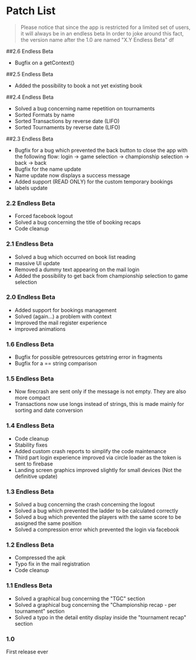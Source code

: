 # Patch List

> Please notice that since the app is restricted for a limited set of users, it will always be in an endless beta
> In order to joke around this fact, the version name after the 1.0 are named "X.Y Endless Beta"
df

##2.6 Endless Beta
- Bugfix on a getContext()

##2.5 Endless Beta
- Added the possibility to book a not yet existing book

##2.4 Endless Beta
- Solved a bug concerning name repetition on tournaments
- Sorted Formats by name
- Sorted Transactions by reverse date (LIFO)
- Sorted Tournaments by reverse date (LIFO)

##2.3 Endless Beta
- Bugfix for a bug which prevented the back button to close the app with the following flow: login -> game selection -> championship selection -> back -> back
- Bugfix for the name update
- Name update now displays a success message
- Added support (READ ONLY) for the custom temporary bookings
- labels update

### 2.2 Endless Beta
- Forced facebook logout
- Solved a bug concerning the title of booking recaps
- Code cleanup

### 2.1 Endless Beta
- Solved a bug which occurred on book list reading
- massive UI update
- Removed a dummy text appearing on the mail login
- Added the possibility to get back from championship selection to game selection

### 2.0 Endless Beta
- Added support for bookings management
- Solved (again...) a problem with context
- Improved the mail register experience
- improved animations

### 1.6 Endless Beta
- Bugfix for possible getresources getstring error in fragments
- Bugfix for a == string comparison

### 1.5 Endless Beta
- Now firecrash are sent only if the message is not empty. They are also more compact
- Transactions now use longs instead of strings, this is made mainly for sorting and date conversion

### 1.4 Endless Beta
- Code cleanup
- Stability fixes
- Added custom crash reports to simplify the code maintenance
- Third part login experience improved via circle loader as the token is sent to firebase
- Landing screen graphics improved slightly for small devices (Not the definitive update)

### 1.3 Endless Beta
 - Solved a bug concerning the crash concerning the logout
 - Solved a bug which prevented the ladder to be calculated correctly
 - Solved a bug which prevented the players with the same score to be assigned the same position
 - Solved a compression error which prevented the login via facebook

### 1.2 Endless Beta
- Compressed the apk
- Typo fix in the mail registration
- Code cleanup

### 1.1 Endless Beta
- Solved a graphical bug concerning the "TGC" section
- Solved a graphical bug concerning the "Championship recap - per tournament" section
- Solved a typo in the detail entity display inside the "tournament recap" section

### 1.0
First release ever

